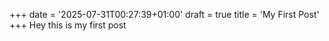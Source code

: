 +++
date = '2025-07-31T00:27:39+01:00'
draft = true
title = 'My First Post'
+++
Hey this is my first post